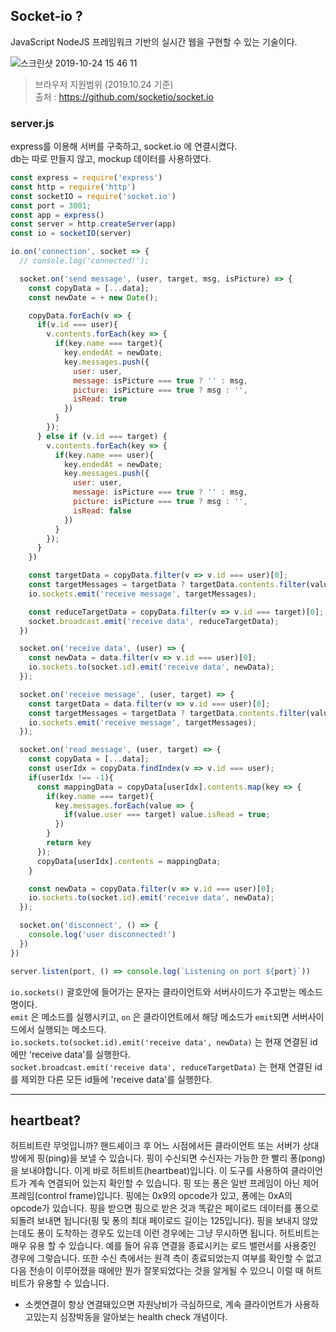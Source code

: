 ## Socket-io ?
JavaScript NodeJS 프레임워크 기반의 실시간 웹을 구현할 수 있는 기술이다.

<img alt="스크린샷 2019-10-24 15 46 11" src="https://user-images.githubusercontent.com/35126809/67460229-6c4b6e00-f675-11e9-8268-6e10a745e57c.png">

> 브라우저 지원범위 (2019.10.24 기준)  
> 출처 : https://github.com/socketio/socket.io

### server.js

express를 이용해 서버를 구축하고, socket.io 에 연결시켰다.  
db는 따로 만들지 않고, mockup 데이터를 사용하였다.

```js
const express = require('express')
const http = require('http')
const socketIO = require('socket.io')
const port = 3001;
const app = express()
const server = http.createServer(app)
const io = socketIO(server)

io.on('connection', socket => {
  // console.log('connected!');

  socket.on('send message', (user, target, msg, isPicture) => {
    const copyData = [...data];
    const newDate = + new Date();

    copyData.forEach(v => {
      if(v.id === user){
        v.contents.forEach(key => {
          if(key.name === target){
            key.endedAt = newDate;
            key.messages.push({
              user: user,
              message: isPicture === true ? '' : msg,
              picture: isPicture === true ? msg : '',
              isRead: true
            })
          }
        });
      } else if (v.id === target) {
        v.contents.forEach(key => {
          if(key.name === user){
            key.endedAt = newDate;
            key.messages.push({
              user: user,
              message: isPicture === true ? '' : msg,
              picture: isPicture === true ? msg : '',
              isRead: false
            })
          }
        });
      }
    })

    const targetData = copyData.filter(v => v.id === user)[0];
    const targetMessages = targetData ? targetData.contents.filter(value => value.name === target)[0].messages : [];
    io.sockets.emit('receive message', targetMessages);

    const reduceTargetData = copyData.filter(v => v.id === target)[0];
    socket.broadcast.emit('receive data', reduceTargetData);
  })

  socket.on('receive data', (user) => {
    const newData = data.filter(v => v.id === user)[0];
    io.sockets.to(socket.id).emit('receive data', newData);
  });

  socket.on('receive message', (user, target) => {
    const targetData = data.filter(v => v.id === user)[0];
    const targetMessages = targetData ? targetData.contents.filter(value => value.name === target)[0].messages : [];
    io.sockets.emit('receive message', targetMessages);
  });

  socket.on('read message', (user, target) => {
    const copyData = [...data];
    const userIdx = copyData.findIndex(v => v.id === user);
    if(userIdx !== -1){
      const mappingData = copyData[userIdx].contents.map(key => {
        if(key.name === target){
          key.messages.forEach(value => {
            if(value.user === target) value.isRead = true;
          }) 
        }
        return key
      });
      copyData[userIdx].contents = mappingData;
    }

    const newData = copyData.filter(v => v.id === user)[0];
    io.sockets.to(socket.id).emit('receive data', newData);
  });

  socket.on('disconnect', () => {
    console.log('user disconnected!')
  })
})

server.listen(port, () => console.log(`Listening on port ${port}`))
```

`io.sockets()` 괄호안에 들어가는 문자는 클라이언트와 서버사이드가 주고받는 메소드명이다.  
`emit` 은 메소드를 실행시키고, `on` 은 클라이언트에서 해당 메소드가 `emit`되면 서버사이드에서 실행되는 메소드다.  
`io.sockets.to(socket.id).emit('receive data', newData)` 는 현재 연결된 id에만 'receive data'를 실행한다.  
`socket.broadcast.emit('receive data', reduceTargetData)` 는 현재 연결된 id를 제외한 다른 모든 id들에 'receive data'를 실행한다.

---

## heartbeat?
허트비트란 무엇입니까?
핸드셰이크 후 어느 시점에서든 클라이언트 또는 서버가 상대방에게 핑(ping)을 보낼 수 있습니다. 핑이 수신되면 수신자는 가능한 한 빨리 퐁(pong)을 보내야합니다. 이게 바로 허트비트(heartbeat)입니다. 이 도구를 사용하여 클라이언트가 계속 연결되어 있는지 확인할 수 있습니다.
핑 또는 퐁은 일반 프레임이 아닌 제어 프레임(control frame)입니다. 핑에는 0x9의 opcode가 있고, 퐁에는 0xA의 opcode가 있습니다. 핑을 받으면 핑으로 받은 것과 똑같은 페이로드 데이터를 퐁으로 되돌려 보내면 됩니다(핑 및 퐁의 최대 페이로드 길이는 125입니다). 핑을 보내지 않았는데도 퐁이 도착하는 경우도 있는데 이런 경우에는 그냥 무시하면 됩니다.
허트비트는 매우 유용 할 수 있습니다. 예를 들어 유휴 연결을 종료시키는 로드 밸런서를 사용중인 경우에 그렇습니다. 또한 수신 측에서는 원격 측이 종료되었는지 여부를 확인할 수 없고 다음 전송이 이루어졌을 때에만 뭔가 잘못되었다는 것을 알게될 수 있으니 이럴 때 허트비트가 유용할 수 있습니다.

- 소켓연결이 항상 연결돼있으면 자원낭비가 극심하므로, 계속 클라이언트가 사용하고있는지 심장박동을 알아보는 health check 개념이다.